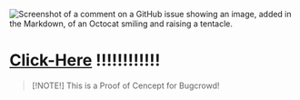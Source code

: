![Screenshot of a comment on a GitHub issue showing an image, added in the Markdown, of an Octocat smiling and raising a tentacle.](https://myoctocat.com/assets/images/base-octocat.svg)

# [Click-Here](http://evil.com/) !!!!!!!!!!!! 

> [!NOTE!]
> This is a Proof of Cencept for Bugcrowd!
